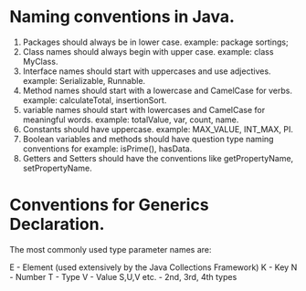 # Naming conventions in Java.

1) Packages should always be in lower case. example: package sortings;
2) Class names should always begin with upper case. example: class MyClass.
3) Interface names should start with uppercases and use adjectives. example: Serializable, Runnable.
4) Method names should start with a lowercase and CamelCase for verbs. example: calculateTotal, insertionSort.
5) variable names should start with lowercases and CamelCase for meaningful words. example: totalValue, var, count, name.
6) Constants should have uppercase. example: MAX_VALUE, INT_MAX, PI.
7) Boolean variables and methods should have question type naming conventions for example: isPrime(), hasData.
8) Getters and Setters should have the conventions like getPropertyName, setPropertyName.

# Conventions for Generics Declaration.
The most commonly used type parameter names are:

E - Element (used extensively by the Java Collections Framework)
K - Key
N - Number
T - Type
V - Value
S,U,V etc. - 2nd, 3rd, 4th types
